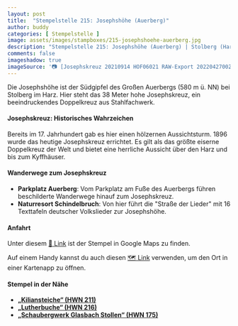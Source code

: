 ```yaml
---
layout: post
title:  "Stempelstelle 215: Josephshöhe (Auerberg)"
author: buddy
categories: [ Stempelstelle ]
image: assets/images/stampboxes/215-josephshoehe-auerberg.jpg
description: "Stempelstelle 215: Josephshöhe (Auerberg) | Stolberg (Harz)"
comments: false
imageshadow: true
imageSource: '📷 [Josephskreuz 20210914 HOF06021 RAW-Export 20220427002395](https://commons.wikimedia.org/wiki/File:Josephskreuz_20210914_HOF06021_RAW-Export_20220427002395.jpg) von <a href="//commons.wikimedia.org/wiki/User:PantheraLeo1359531" title="User:PantheraLeo1359531">PantheraLeo1359531</a> unter Lizenz [CC BY 4.0](https://creativecommons.org/licenses/by/4.0)'
---
```


Die Josephshöhe ist der Südgipfel des Großen Auerbergs (580 m ü. NN) bei Stolberg im Harz. Hier steht das 38 Meter hohe Josephskreuz, ein beeindruckendes Doppelkreuz aus Stahlfachwerk. 

#### Josephskreuz: Historisches Wahrzeichen

Bereits im 17. Jahrhundert gab es hier einen hölzernen Aussichtsturm. 1896 wurde das heutige Josephskreuz errichtet. Es gilt als das größte eiserne Doppelkreuz der Welt und bietet eine herrliche Aussicht über den Harz und bis zum Kyffhäuser. 

#### Wanderwege zum Josephskreuz

- **Parkplatz Auerberg**: Vom Parkplatz am Fuße des Auerbergs führen beschilderte Wanderwege hinauf zum Josephskreuz. 
- **Naturresort Schindelbruch**: Von hier führt die "Straße der Lieder" mit 16 Texttafeln deutscher Volkslieder zur Josephshöhe. 

#### Anfahrt

Unter diesem [📍 Link](https://www.google.com/maps/dir/?api=1&origin=&destination=51.58061%2C%2011.00553) ist der Stempel in Google Maps zu finden.

<div class="android-only">
  Auf einem Handy kannst du auch diesen 
  <a href="geo:51.58061,11.00553">🗺️ Link</a> 
  verwenden, um den Ort in einer Kartenapp zu öffnen.
  <p></p>
</div>

#### Stempel in der Nähe

- [**„Kiliansteiche“ (HWN 211)**](/stempelstelle-211-kiliansteiche)
- [**„Lutherbuche“ (HWN 216)**](/stempelstelle-216-lutherbuche)
- [**„Schaubergwerk Glasbach Stollen“ (HWN 175)**](/stempelstelle-175-schaubergwerk-glasbach-stollen)
